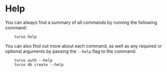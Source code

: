 # Help

You can always find a summary of all commands by running the following command:

```
    turso help
```

You can also find out more about each command, as well as any required or optional arguments by passing the `--help` flag to the command:

```
    turso auth --help
    turso db create --help
```